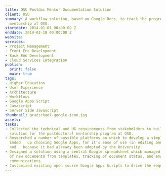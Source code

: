 ```yaml
---
title: OSU Postdoc Mentor Documentation Solution
client: OSU
summary: A workflow solution, based on Google Docs, to track the progress of postdoctoral
  mentorship at OSU.
startdate: 2014-01-01 00:00:00 Z
enddate: 2014-02-18 00:00:00 Z
website: 
services:
- Project Management
- Front End Development
- Back End Development
- Cloud Services Integration
publish:
  print: false
  main: true
tags:
- Higher Education
- User Experience
- Architecture
- Workflows
- Google Apps Script
- Javascript
- Server Side Javascript
thumbnail: gradschool-google-icon.jpg
assets: 
tasks:
- Collected the technical and UX requirements from stakeholders to build a document   workflow
  solution for the postdoctoral mentorship program at OSU.
- Researched a number of possible platforms on which to develop a simple solution.
  Ended   up choosing Google Apps, for it's ease of use (in editing and managing documents)
  and   because it had already been adopted by the University.
- Designed a solution using a central Google spreadsheet which managed the scheduled   generation
  of new documents from templates, tracking of document status, and emailing of   document
  communications.
- Customized existing open source Google Apps Scripts to drive the required functionality.
---
```


